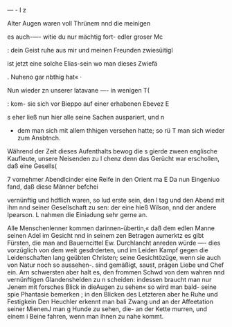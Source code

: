— - I
z

Alter Augen waren voll Thrünem nnd die meinigen

es auch-—- witie du nur mächtig fort- edler groser Mc

: dein Geist ruhe aus mir und meinen Freunden zwiesüitigl

ist jetzt eine solche Elias-sein wo man dieses Zwiefä

. Nuheno gar nbthig hat« ·

Nun wieder zn unserer Iatavane —- in wenigen T(

: kom- sie sich vor Bieppo auf einer erhabenen Ebevez E

s eher ließ nun hier alle seine Sachen auspariert, und n

- dem man sich mit allem thhigen versehen hatte; so rü
T man sich wieder zum Ansbtnch.

Während der Zeit dieses Aufenthalts bewog die s
gierde zween englische Kaufleute, unsere Neisenden zu l
chenz denn das Gerücht war erschollen, daß eine Gesells(

7 vornehmer Abendlcinder eine Reife in den Orient ma
E Da nun Eingeniuo fand, daß diese Männer befchei

vernünftig und hdflich waren, so lud erste sein, den l
tag und den Abend mit ihm nnd seiner Gesellschaft zu
sen: der eine hieß Wilson, nnd der andere Ipearson. L
nahmen die Einiadung sehr gerne an.

Alle Menschenlenner kommen darinnen-übertin,« daß
dem edlen Manne seinen Adel im Gesicht nnd in seinem
zen Betragen aumerktz es gibt Fürsten, die man and
Bauerncittel Ew. Durchlancht anreden würde —- dies
vorzüglich von dem weit gesdrderten, und im Leiden
Kampf gegen die Leidenschaften lang geübten Christen;
seine Gesichtözüge, wenn sie auch von Natur noch so
aussehen-. sind gemäßigt, saust, prägen Liebe und Chef
ein. Arn schwersten aber halt es, den frommen Schwd
von dem wahren nnd vernünftigen Glandenshelden zu n
scheiden: indessen braucht man nur Jenem mit forsches
Blick in dieAugen zu sehen« so wird man bald- seine spie
Phantasie bemerken ; in den Blicken des Letzteren aber he
Ruhe und Festigkein Den Heuchler erkennt man bali
Zwang und an der Affeetation seiner MienenJ man g
Hunde zu sehen, die- an der Kette murren, und einem i
Beine fahren, wenn man ihnen zu nahe kommt.

